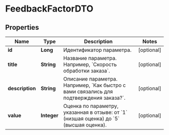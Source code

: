 

# FeedbackFactorDTO

## Properties

Name | Type | Description | Notes
------------ | ------------- | ------------- | -------------
**id** | **Long** | Идентификатор параметра. |  [optional]
**title** | **String** | Название параметра. Например, &#x60;Скорость обработки заказа&#x60;. |  [optional]
**description** | **String** | Описание параметра. Например, &#x60;Как быстро с вами связались для подтверждения заказа?&#x60;. |  [optional]
**value** | **Integer** | Оценка по параметру, указанная в отзыве: от &#x60;1&#x60; (низшая оценка) до &#x60;5&#x60; (высшая оценка).  |  [optional]




